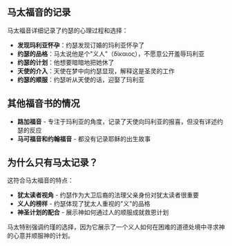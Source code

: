 ## 马太福音的记录

马太福音详细记录了约瑟的心理过程和选择：

- **发现玛利亚怀孕**：约瑟发现订婚的玛利亚怀孕了
- **约瑟的品格**：马太说他是个"义人"（δίκαιος），不愿意公开羞辱玛利亚
- **约瑟的计划**：他想要暗暗地把她休了
- **天使的介入**：天使在梦中向约瑟显现，解释这是圣灵的工作
- **约瑟的顺服**：约瑟听从天使的话，迎娶了玛利亚

## 其他福音书的情况

- **路加福音** - 专注于玛利亚的角度，记录了天使向玛利亚的报喜，但没有详述约瑟的反应
- **马可福音和约翰福音** - 都没有记录耶稣的出生故事

## 为什么只有马太记录？

这符合马太福音的特点：

- **犹太读者视角** - 约瑟作为大卫后裔的法理父亲身份对犹太读者很重要
- **义人的榜样** - 约瑟体现了犹太人重视的"义"的品格
- **神圣计划的配合** - 展示神如何通过人的顺服成就救恩计划

马太特别强调约瑾的选择，因为它展示了一个义人如何在困难的道德处境中寻求神的心意并顺服神的计划。